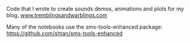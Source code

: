 Code that I wrote to create sounds demos, animations and plots for my blog, www.tremblingsandwarblings.com

Many of the notebooks use the sms-tools-enhanced package: https://github.com/shtan/sms-tools-enhanced
